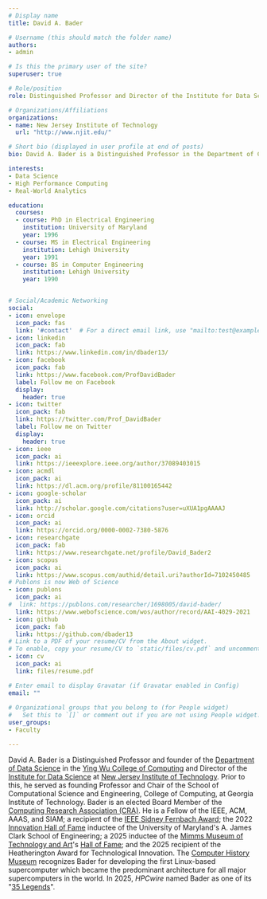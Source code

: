 ```yaml
---
# Display name
title: David A. Bader

# Username (this should match the folder name)
authors:
- admin

# Is this the primary user of the site?
superuser: true

# Role/position
role: Distinguished Professor and Director of the Institute for Data Science

# Organizations/Affiliations
organizations:
- name: New Jersey Institute of Technology
  url: "http://www.njit.edu/"

# Short bio (displayed in user profile at end of posts)
bio: David A. Bader is a Distinguished Professor in the Department of Computer Science at New Jersey Institute of Technology.

interests:
- Data Science
- High Performance Computing
- Real-World Analytics

education:
  courses:
  - course: PhD in Electrical Engineering
    institution: University of Maryland
    year: 1996
  - course: MS in Electrical Engineering
    institution: Lehigh University
    year: 1991
  - course: BS in Computer Engineering
    institution: Lehigh University
    year: 1990


# Social/Academic Networking
social:
- icon: envelope
  icon_pack: fas
  link: '#contact'  # For a direct email link, use "mailto:test@example.org".
- icon: linkedin
  icon_pack: fab
  link: https://www.linkedin.com/in/dbader13/
- icon: facebook
  icon_pack: fab
  link: https://www.facebook.com/ProfDavidBader
  label: Follow me on Facebook
  display:
    header: true
- icon: twitter
  icon_pack: fab
  link: https://twitter.com/Prof_DavidBader
  label: Follow me on Twitter
  display:
    header: true
- icon: ieee
  icon_pack: ai
  link: https://ieeexplore.ieee.org/author/37089403015
- icon: acmdl
  icon_pack: ai
  link: https://dl.acm.org/profile/81100165442
- icon: google-scholar
  icon_pack: ai
  link: http://scholar.google.com/citations?user=uXUA1pgAAAAJ  
- icon: orcid
  icon_pack: ai
  link: https://orcid.org/0000-0002-7380-5876
- icon: researchgate
  icon_pack: fab
  link: https://www.researchgate.net/profile/David_Bader2
- icon: scopus
  icon_pack: ai
  link: https://www.scopus.com/authid/detail.uri?authorId=7102450485
# Publons is now Web of Science  
- icon: publons
  icon_pack: ai
#  link: https://publons.com/researcher/1698005/david-bader/
  link: https://www.webofscience.com/wos/author/record/AAI-4029-2021
- icon: github
  icon_pack: fab
  link: https://github.com/dbader13
# Link to a PDF of your resume/CV from the About widget.
# To enable, copy your resume/CV to `static/files/cv.pdf` and uncomment the lines below.  
- icon: cv
  icon_pack: ai
  link: files/resume.pdf

# Enter email to display Gravatar (if Gravatar enabled in Config)
email: ""
  
# Organizational groups that you belong to (for People widget)
#   Set this to `[]` or comment out if you are not using People widget.  
user_groups:
- Faculty

---
```


David A. Bader is a Distinguished Professor and founder of the [Department of Data Science](https://ds.njit.edu/) in the [Ying Wu College of Computing](https://computing.njit.edu/) and Director of the [Institute for Data Science](https://datascience.njit.edu/) at [New Jersey Institute of Technology](https://www.njit.edu/). Prior to this, he served as founding Professor and Chair of the School of Computational Science and Engineering, College of Computing, at Georgia Institute of Technology. Bader is an elected Board Member of the [Computing Research Association (CRA)](https://cra.org/).
He is a Fellow of the IEEE, ACM, AAAS, and SIAM; a recipient of the [IEEE Sidney Fernbach Award](https://www.computer.org/press-room/2021-news/david-bader-to-receive-2021-ieee-cs-sidney-fernbach-award); the 2022 [Innovation Hall of Fame](https://eng.umd.edu/ihof/david-bader) inductee of the University of Maryland's A. James Clark School of Engineering; a 2025 inductee of the [Mimms Museum of Technology and Art](https://mimmsmuseum.org/)'s [Hall of Fame](https://mimmsmuseum.org/cmoa-hall-of-fame/); and the 2025 recipient of the Heatherington Award for Technological Innovation. The [Computer History Museum](https://www.computerhistory.org/timeline/1998/) recognizes Bader for developing the first Linux-based supercomputer which became the predominant architecture for all major supercomputers in the world. In 2025, *HPCwire* named Bader as one of its "[35 Legends](https://www.hpcwire.com/35-hpc-legends-david-bader/)".